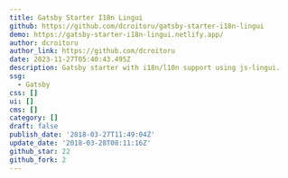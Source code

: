 ```yaml
---
title: Gatsby Starter I18n Lingui
github: https://github.com/dcroitoru/gatsby-starter-i18n-lingui
demo: https://gatsby-starter-i18n-lingui.netlify.app/
author: dcroitoru
author_link: https://github.com/dcroitoru
date: 2023-11-27T05:40:43.495Z
description: Gatsby starter with i18n/l10n support using js-lingui.
ssg:
  - Gatsby
css: []
ui: []
cms: []
category: []
draft: false
publish_date: '2018-03-27T11:49:04Z'
update_date: '2018-03-28T08:11:16Z'
github_star: 22
github_fork: 2
---
```

